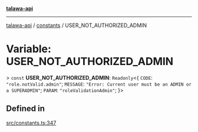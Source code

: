 [**talawa-api**](../../README.md)

***

[talawa-api](../../modules.md) / [constants](../README.md) / USER\_NOT\_AUTHORIZED\_ADMIN

# Variable: USER\_NOT\_AUTHORIZED\_ADMIN

\> `const` **USER\_NOT\_AUTHORIZED\_ADMIN**: `Readonly`\<\{ `CODE`: `"role.notValid.admin"`; `MESSAGE`: `"Error: Current user must be an ADMIN or a SUPERADMIN"`; `PARAM`: `"roleValidationAdmin"`; \}\>

## Defined in

[src/constants.ts:347](https://github.com/PalisadoesFoundation/talawa-api/blob/5c5b29a0ea487bda8306089fe128f43f3be29f94/src/constants.ts#L347)
